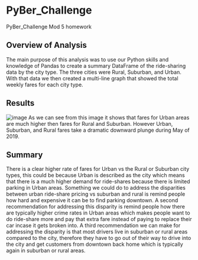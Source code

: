 # PyBer_Challenge
PyBer_Challenge Mod 5 homework 

## Overview of Analysis 
The main purpose of this analysis was to use our Python skills and knowledge of Pandas to create a summary DataFrame of the ride-sharing data by the city type. The three cities were Rural, Suburban, and Urban. With that data we then created a multi-line graph that showed the total weekly fares for each city type. 

## Results
![image](https://user-images.githubusercontent.com/102333975/166171594-f75f2f3e-b307-4fb0-a02f-4d92af202fa6.png)
As we can see from this image it shows that fares for Urban areas are much higher then fares for Rural and Suburban. However Urban, Suburban, and Rural fares take a dramatic downward plunge during May of 2019. 

## Summary
There is a clear higher rate of fares for Urban vs the Rural or Suburban city types, this could be because Urban is described as the city which means that there is a much higher demand for ride-shares because there is limited parking in Urban areas. Something we could do to address the disparities between urban ride-share pricing vs suburban and rural is remind people how hard and expensive it can be to find parking downtown. A second recommendation for addressing this disparity is remind people how there are typically higher crime rates in Urban areas which makes people want to do ride-share more and pay that extra fare instead of paying to replace their car incase it gets broken into. A third recommendation we can make for addressing the disparity is that most drivers live in suburban or rural areas compared to the city, therefore they have to go out of their way to drive into the city and get customers from downtown back home which is typically again in suburban or rural areas.
